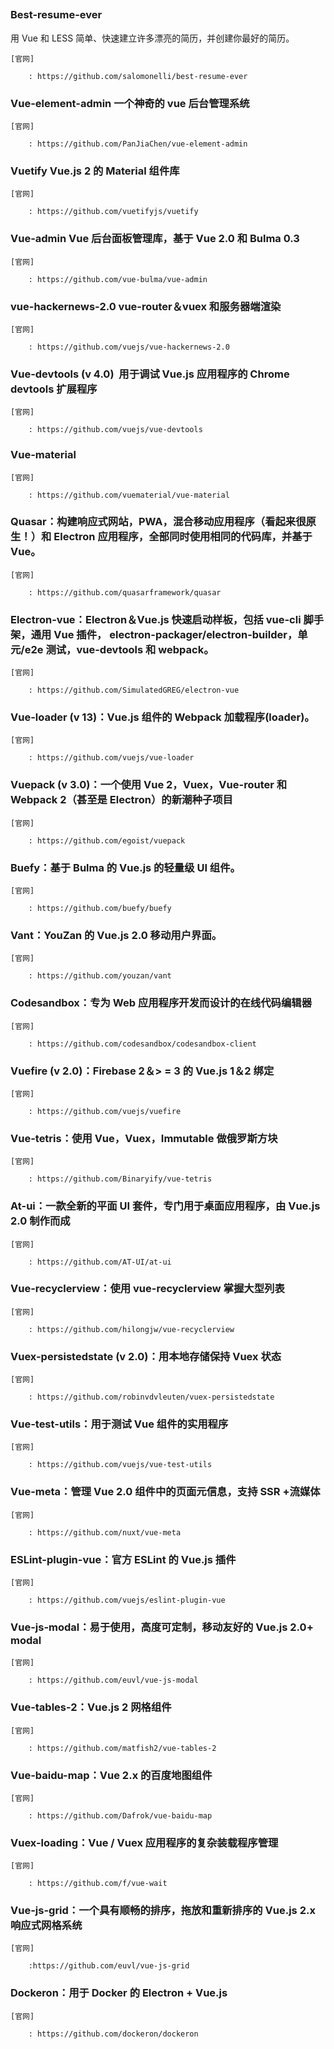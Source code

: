 ## 

### Best-resume-ever

用 Vue 和 LESS 简单、快速建立许多漂亮的简历，并创建你最好的简历。

```
[官网]

	: https://github.com/salomonelli/best-resume-ever
```
### Vue-element-admin 一个神奇的 vue 后台管理系统

```
[官网]

	: https://github.com/PanJiaChen/vue-element-admin
```
### Vuetify Vue.js 2 的 Material 组件库

```
[官网]

	: https://github.com/vuetifyjs/vuetify
```
### Vue-admin Vue 后台面板管理库，基于 Vue 2.0 和 Bulma 0.3

```
[官网]

	: https://github.com/vue-bulma/vue-admin
```

### vue-hackernews-2.0 vue-router＆vuex 和服务器端渲染

```
[官网]

	: https://github.com/vuejs/vue-hackernews-2.0
```

### Vue-devtools (v 4.0)  用于调试 Vue.js 应用程序的 Chrome devtools 扩展程序

```
[官网]

	: https://github.com/vuejs/vue-devtools
```

### Vue-material

```
[官网]

	: https://github.com/vuematerial/vue-material
```

### Quasar：构建响应式网站，PWA，混合移动应用程序（看起来很原生！）和 Electron 应用程序，全部同时使用相同的代码库，并基于 Vue。

```
[官网]

	: https://github.com/quasarframework/quasar
```

### Electron-vue：Electron＆Vue.js 快速启动样板，包括 vue-cli 脚手架，通用 Vue 插件， electron-packager/electron-builder，单元/e2e 测试，vue-devtools 和 webpack。

```
[官网]

	: https://github.com/SimulatedGREG/electron-vue
```

### Vue-loader (v 13)：Vue.js 组件的 Webpack 加载程序(loader)。

```
[官网]

	: https://github.com/vuejs/vue-loader
```

### Vuepack (v 3.0)：一个使用 Vue 2，Vuex，Vue-router 和 Webpack 2（甚至是 Electron）的新潮种子项目

```
[官网]

	: https://github.com/egoist/vuepack
```

### Buefy：基于 Bulma 的 Vue.js 的轻量级 UI 组件。

```
[官网]

	: https://github.com/buefy/buefy
```

### Vant：YouZan 的 Vue.js 2.0 移动用户界面。

```
[官网]

	: https://github.com/youzan/vant
```

### Codesandbox：专为 Web 应用程序开发而设计的在线代码编辑器

```
[官网]

	: https://github.com/codesandbox/codesandbox-client
```

### Vuefire (v 2.0)：Firebase 2＆> = 3 的 Vue.js 1＆2 绑定

```
[官网]

	: https://github.com/vuejs/vuefire
```

### Vue-tetris：使用 Vue，Vuex，Immutable 做俄罗斯方块

```
[官网]

	: https://github.com/Binaryify/vue-tetris
```

### At-ui：一款全新的平面 UI 套件，专门用于桌面应用程序，由 Vue.js 2.0 制作而成

```
[官网]

	: https://github.com/AT-UI/at-ui
```

### Vue-recyclerview：使用 vue-recyclerview 掌握大型列表

```
[官网]

	: https://github.com/hilongjw/vue-recyclerview
```

### Vuex-persistedstate (v 2.0)：用本地存储保持 Vuex 状态

```
[官网]

	: https://github.com/robinvdvleuten/vuex-persistedstate
```


### Vue-test-utils：用于测试 Vue 组件的实用程序

```
[官网]

	: https://github.com/vuejs/vue-test-utils
```

### Vue-meta：管理 Vue 2.0 组件中的页面元信息，支持 SSR +流媒体

```
[官网]

	: https://github.com/nuxt/vue-meta
```

### ESLint-plugin-vue：官方 ESLint 的 Vue.js 插件

```
[官网]

	: https://github.com/vuejs/eslint-plugin-vue
```

### Vue-js-modal：易于使用，高度可定制，移动友好的 Vue.js 2.0+ modal

```
[官网]

	: https://github.com/euvl/vue-js-modal
```

### Vue-tables-2：Vue.js 2 网格组件

```
[官网]

	: https://github.com/matfish2/vue-tables-2
```

### Vue-baidu-map：Vue 2.x 的百度地图组件

```
[官网]

	: https://github.com/Dafrok/vue-baidu-map
```

### Vuex-loading：Vue / Vuex 应用程序的复杂装载程序管理

```
[官网]

	: https://github.com/f/vue-wait
```

### Vue-js-grid：一个具有顺畅的排序，拖放和重新排序的 Vue.js 2.x 响应式网格系统

```
[官网]

	:https://github.com/euvl/vue-js-grid
```

### Dockeron：用于 Docker 的 Electron + Vue.js

```
[官网]

	: https://github.com/dockeron/dockeron
```

